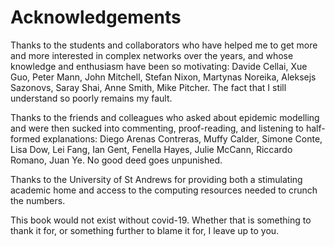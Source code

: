 # Acknowledgements

Thanks to the students and collaborators who have helped me to get
more and more interested in complex networks over the years, and whose
knowledge and enthusiasm have been so motivating: Davide Cellai, Xue
Guo, Peter Mann, John Mitchell, Stefan Nixon, Martynas Noreika,
Aleksejs Sazonovs, Saray Shai, Anne Smith, Mike Pitcher. The fact that
I still understand so poorly remains my fault.

Thanks to the friends and colleagues who asked about epidemic
modelling and were then sucked into commenting, proof-reading, and
listening to half-formed explanations: Diego Arenas Contreras, Muffy
Calder, Simone Conte, Lisa Dow, Lei Fang, Ian Gent, Fenella Hayes,
Julie McCann, Riccardo Romano, Juan Ye. No good deed goes unpunished.

Thanks to the University of St Andrews for providing both a
stimulating academic home and access to the computing resources needed
to crunch the numbers.

This book would not exist without covid-19. Whether that is something
to thank it for, or something further to blame it for, I leave up to you. 




